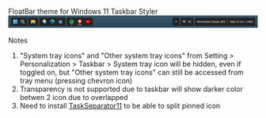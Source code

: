 FloatBar theme for Windows 11 Taskbar Styler
![Image](https://github.com/AsvnDG/W11-Desktop-Mod/blob/Float_No_Transparency/Windhawk/Screenshot%202024-07-31%20190310.png)

Notes
1. "System tray icons" and "Other system tray icons" from Setting > Personalization > Taskbar > System tray icon will be hidden, even if toggled on, but "Other system tray icons" can still be accessed from tray menu (pressing chevron icon)
2. Transparency is not supported due to taskbar will show darker color betwen 2 icon due to overlapped
3. Need to install [TaskSeparator11](https://github.com/DrummerSi/TaskSeparator11) to be able to split pinned icon
